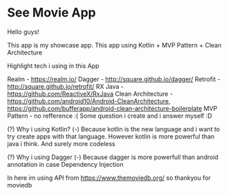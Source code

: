 # See Movie App
Hello guys!

This app is my showcase app. This app using Kotlin + MVP Pattern + Clean Architecture

Highlight tech i using in this App

Realm - https://realm.io/
Dagger - http://square.github.io/dagger/
Retrofit - http://square.github.io/retrofit/
RX Java - https://github.com/ReactiveX/RxJava
Clean Architecture - https://github.com/android10/Android-CleanArchitecture, https://github.com/bufferapp/android-clean-architecture-boilerplate
MVP Pattern - no refference :(
Some question i create and i answer myself :D

(?) Why i using Kotlin? (-) Because kotlin is the new language and i want to try create apps with that language. However kotlin is more powerful than java i think. And surely more codeless

(?) Why i using Dagger (-) Because dagger is more powerfull than android annotation in case Dependency Injection

In here im using API from https://www.themoviedb.org/ so thankyou for moviedb
